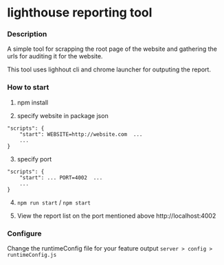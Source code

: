 # lighthouse reporting tool

### Description
A simple tool for scrapping the root page of the website and gathering the urls for auditing it for the website.

This tool uses lighhout cli and chrome launcher for outputing the report.

### How to start   

1. npm install

2. specify website in package json

```
"scripts": {
    "start": WEBSITE=http://website.com  ...
    ...
}
```

3. specify port
```
"scripts": {
    "start": ... PORT=4002  ...
    ...
}
```

4. ```npm run start``` / ```npm start```

5. View the report list on the port mentioned above
 http://localhost:4002


### Configure   
Change the runtimeConfig file for your feature output
```server > config > runtimeConfig.js```